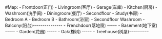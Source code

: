 #Map:
    - Frontdoor(正门)
        - Livingroom(客厅)
            - Garage(车库)
            - Kitchen(厨房)
                - Washroom(洗手间)
            - Diningroom(餐厅)
            - Secondfloor
                - Study(书房)
                - Bedroom A
                - Bedroom B
                - Bathroom(浴室)
                    - Secondfloor Washroom
                - Balcony(阳台)---------------
            - Frenchdoor(落地窗)         -----
                - Basement(地下室)        -----
                - Garden(花园)                -----
                    - Oak(橡树)                  -----
                    - Treehouse(树屋)----------
